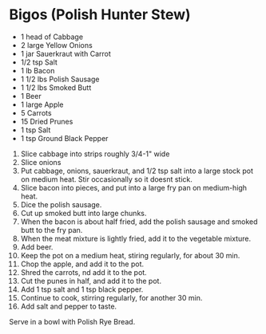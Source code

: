# Bigos (Polish Hunter Stew)

- 1 head of Cabbage
- 2 large Yellow Onions
- 1 jar Sauerkraut with Carrot
- 1/2 tsp Salt
- 1 lb Bacon
- 1 1/2 lbs Polish Sausage
- 1 1/2 lbs Smoked Butt
- 1 Beer
- 1 large Apple
- 5 Carrots
- 15 Dried Prunes
- 1 tsp Salt
- 1 tsp Ground Black Pepper

1. Slice cabbage into strips roughly 3/4-1" wide
2. Slice onions
3. Put cabbage, onions, sauerkraut, and 1/2 tsp salt into a large stock pot on medium heat.  Stir occasionally so it doesnt stick.
4. Slice bacon into pieces, and put into a large fry pan on medium-high heat.
5. Dice the polish sausage.
6. Cut up smoked butt into large chunks.
7. When the bacon is about half fried, add the polish sausage and smoked butt to the fry pan.
8. When the meat mixture is lightly fried, add it to the vegetable mixture.
9. Add beer.
10. Keep the pot on a medium heat, stiring regularly, for about 30 min.
11. Chop the apple, and add it to the pot.
12. Shred the carrots, nd add it to the pot.
13. Cut the punes in half, and add it to the pot.
14. Add 1 tsp salt and 1 tsp black pepper.
15. Continue to cook, stirring regularly, for another 30 min.
16. Add salt and pepper to taste.
    
Serve in a bowl with Polish Rye Bread.
